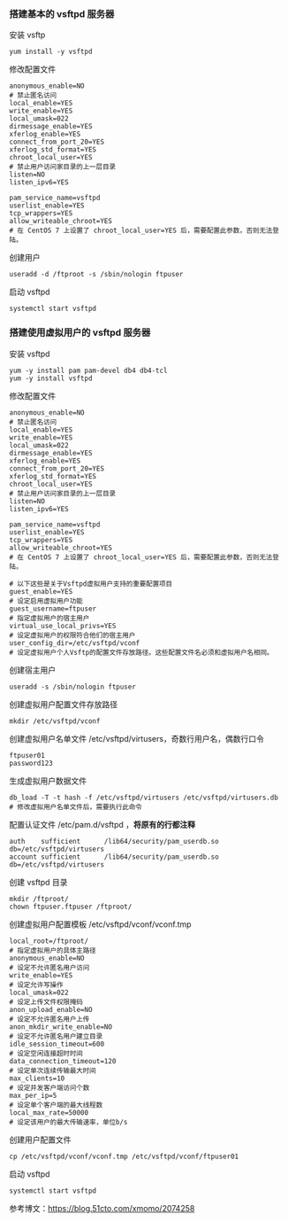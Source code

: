 

### 搭建基本的 vsftpd 服务器

安装 vsftp

```
yum install -y vsftpd
```

修改配置文件

```
anonymous_enable=NO
# 禁止匿名访问
local_enable=YES
write_enable=YES
local_umask=022
dirmessage_enable=YES
xferlog_enable=YES
connect_from_port_20=YES
xferlog_std_format=YES
chroot_local_user=YES
# 禁止用户访问家目录的上一层目录
listen=NO
listen_ipv6=YES

pam_service_name=vsftpd
userlist_enable=YES
tcp_wrappers=YES
allow_writeable_chroot=YES
# 在 CentOS 7 上设置了 chroot_local_user=YES 后，需要配置此参数，否则无法登陆。
```

创建用户

```
useradd -d /ftproot -s /sbin/nologin ftpuser
```

启动 vsftpd

```
systemctl start vsftpd
```



### 搭建使用虚拟用户的 vsftpd 服务器

安装 vsftpd

```
yum -y install pam pam-devel db4 db4-tcl
yum -y install vsftpd
```

修改配置文件 

```
anonymous_enable=NO
# 禁止匿名访问
local_enable=YES
write_enable=YES
local_umask=022
dirmessage_enable=YES
xferlog_enable=YES
connect_from_port_20=YES
xferlog_std_format=YES
chroot_local_user=YES
# 禁止用户访问家目录的上一层目录
listen=NO
listen_ipv6=YES

pam_service_name=vsftpd
userlist_enable=YES
tcp_wrappers=YES
allow_writeable_chroot=YES
# 在 CentOS 7 上设置了 chroot_local_user=YES 后，需要配置此参数，否则无法登陆。

# 以下这些是关于Vsftpd虚拟用户支持的重要配置项目
guest_enable=YES
# 设定启用虚拟用户功能
guest_username=ftpuser
# 指定虚拟用户的宿主用户
virtual_use_local_privs=YES
# 设定虚拟用户的权限符合他们的宿主用户 
user_config_dir=/etc/vsftpd/vconf
# 设定虚拟用户个人Vsftp的配置文件存放路径。这些配置文件名必须和虚拟用户名相同。
```

创建宿主用户

```
useradd -s /sbin/nologin ftpuser
```

创建虚拟用户配置文件存放路径

```
mkdir /etc/vsftpd/vconf
```

创建虚拟用户名单文件 /etc/vsftpd/virtusers，奇数行用户名，偶数行口令

```
ftpuser01
password123
```

生成虚拟用户数据文件

```
db_load -T -t hash -f /etc/vsftpd/virtusers /etc/vsftpd/virtusers.db
# 修改虚拟用户名单文件后，需要执行此命令
```

配置认证文件 /etc/pam.d/vsftpd ，**将原有的行都注释**

```
auth    sufficient      /lib64/security/pam_userdb.so    db=/etc/vsftpd/virtusers
account sufficient      /lib64/security/pam_userdb.so    db=/etc/vsftpd/virtusers
```

创建 vsftpd 目录

```
mkdir /ftproot/
chown ftpuser.ftpuser /ftproot/
```

创建虚拟用户配置模板 /etc/vsftpd/vconf/vconf.tmp

```
local_root=/ftproot/
# 指定虚拟用户的具体主路径
anonymous_enable=NO
# 设定不允许匿名用户访问
write_enable=YES
# 设定允许写操作
local_umask=022
# 设定上传文件权限掩码
anon_upload_enable=NO
# 设定不允许匿名用户上传
anon_mkdir_write_enable=NO
# 设定不允许匿名用户建立目录
idle_session_timeout=600
# 设定空闲连接超时时间
data_connection_timeout=120
# 设定单次连续传输最大时间
max_clients=10
# 设定并发客户端访问个数
max_per_ip=5
# 设定单个客户端的最大线程数
local_max_rate=50000
# 设定该用户的最大传输速率，单位b/s
```

创建用户配置文件

```
cp /etc/vsftpd/vconf/vconf.tmp /etc/vsftpd/vconf/ftpuser01
```

启动 vsftpd

```
systemctl start vsftpd
```

参考博文：https://blog.51cto.com/xmomo/2074258